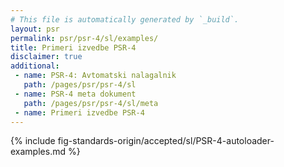 ```yaml
---
# This file is automatically generated by `_build`.
layout: psr
permalink: psr/psr-4/sl/examples/
title: Primeri izvedbe PSR-4
disclaimer: true
additional:
 - name: PSR-4: Avtomatski nalagalnik
   path: /pages/psr/psr-4/sl
 - name: PSR-4 meta dokument
   path: /pages/psr/psr-4/sl/meta
 - name: Primeri izvedbe PSR-4
---
```


{% include fig-standards-origin/accepted/sl/PSR-4-autoloader-examples.md %}